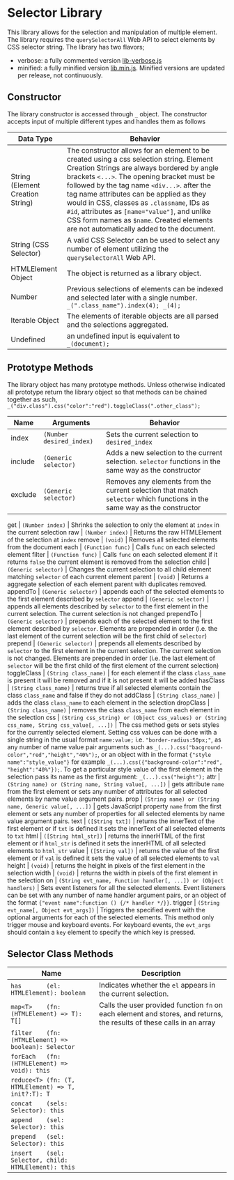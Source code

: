 # Selector Library
This library allows for the selection and manipulation of multiple element. The library requires the `querySelectorAll` Web API to select elements by CSS selector string. The library has two flavors;
* verbose:  a fully commented version [lib-verbose.js](https://github.com/jcopi/Selector_Library/blob/master/lib-verbose.js)
* minified: a fully minified version [lib.min.js](https://github.com/jcopi/Selector_Library/blob/master/lib.min.js). Minified versions are updated per release, not continuously.

## Constructor
The library constructor is accessed through `_` object. The constructor accepts input of multiple different types and handles them as follows

Data Type | Behavior
----------|---------
String (Element Creation String) | The constructor allows for an element to be created using a css selection string. Element Creation Strings are always bordered by angle brackets `<...>`. The opening bracket must be followed by the tag name `<div...>`. after the tag name attributes can be applied as they would in CSS, classes as `.classname`, IDs as `#id`, attributes as `[name="value"]`, and unlike CSS form names as `$name`. Created elements are not automatically added to the document.
String (CSS Selector) | A valid CSS Selector can be used to select any number of element utilizing the `querySelectorAll` Web API.
HTMLElement Object | The object is returned as a library object.
Number | Previous selections of elements can be indexed and selected later with a single number. `_(".class_name").index(4); _(4);`
Iterable Object | The elements of iterable objects are all parsed and the selections aggregated.
Undefined | an undefined input is equivalent to `_(document);`

## Prototype Methods
The library object has many prototype methods. Unless otherwise indicated all prototype return the library object so that methods can be chained together as such, `_("div.class").css("color":"red").toggleClass(".other_class");`

| Name    | Arguments                | Behavior
| ----    | ---------                | --------
| index   | `(Number desired_index)` | Sets the current selection to `desired_index`
| include | `(Generic selector)`     | Adds a new selection to the current selection. `selector` functions in the same way as the constructor
| exclude | `(Generic selector)`     | Removes any elements from the current selection that match `selector` which functions in the same way as the constructor


get | `(Number index)` | Shrinks the selection to only the element at `index` in the current selection
raw | `(Number index)` | Returns the raw HTMLElement of the selection at `index`
remove | `(void)` | Removes all selected elements from the document
each | `(Function func)` | Calls `func` on each selected element
filter | `(Function func)` | Calls `func` on each selected element if it returns `false` the current element is removed from the selection
child | `(Generic selector)` | Changes the current selection to all child element matching `selector` of each current element
parent | `(void)` | Returns a aggregate selection of each element parent with duplicates removed.
appendTo | `(Generic selector)` | appends each of the selected elements to the first element described by `selector`
append | `(Generic selector)` | appends all elements described by `selector` to the first element in the current selection. The current selection is not changed
prependTo | `(Generic selector)` | prepends each of the selected element to the first element described by `selector`. Elements are prepended in order (i.e. the last element of the current selection will be the first child of `selector`)
prepend | `(Generic selector)` | prepends all elements described by `selector` to the first element in the current selection. The current selection is not changed. Elements are prepended in order (i.e. the last element of `selector` will be the first child of the first element of the current selection) 
toggleClass | `(String class_name)` | for each element if the class `class_name` is present it will be removed and if it is not present it will be added
hasClass | `(String class_name)` | returns true if all selected elements contain the class `class_name` and false if they do not
addClass | `(String class_name)` | adds the class `class_name` to each element in the selection
dropClass | `(String class_name)` | removes the class `class_name` from each element in the selection
css | `(String css_string) or (Object css_values) or (String css_name, String css_value[, ...])` | The css method gets or sets styles for the currently selected element. Setting css values can be done with a single string in the usual format `name:value;` i.e. `"border-radius:50px;"`, as any number of name value pair arguments such as `_(...).css("bacground-color","red","height","40%");`, or an object with in the format `{"style name":"style_value"}` for example `_(...).css({"background-color":"red", "height":"40%"});`. To get a particular style value of the first element in the selection pass its name as the first argument: `_(...).css("height");`
attr | `(String name) or (String name, String value[, ...])` | gets attribute `name` from the first element or sets any number of attributes for all selected elements by name value argument pairs.
prop | `(String name) or (String name, Generic value[, ...])` | gets JavaScript property `name` from the first element or sets any number of properties for all selected elements by name value argument pairs.
text | `([String txt])` | returns the innerText of the first element or if `txt` is defined it sets the innerText of all selected elements to `txt`
html | `([String html_str])` | returns the innerHTML of the first element or if `html_str` is defined it sets the innerHTML of all selected elements to `html_str`
value | `([String val])` | returns the value of the first element or if `val` is defined it sets the value of all selected elements to `val`
height | `(void)` | returns the height in pixels of the first element in the selection
width | `(void)` | returns the width in pixels of the first element in the selection
on | `(String evt_name, Function handler[, ...]) or (Object handlers)` | Sets event listeners for all the selected elements. Event listeners can be set with any number of name handler argument pairs, or an object of the format `{"event name":function () {/* handler */}}`.
trigger | `(String evt_name[, Object evt_args])` | Triggers the specified event with the optional arguments for each of the selected elements. This method only trigger mouse and keyboard events. For keyboard events, the `evt_args` should contain a `key` element to specify the which key is pressed.

## Selector Class Methods

| Name                                                  | Description |
| ---                                                   | ---         |
| `has       (el: HTMLElement): boolean`                | Indicates whether the `el` appears in the current selection. |
| `map<T>    (fn: (HTMLElement) => T): T[]`             | Calls the user provided function `fn` on each element and stores, and returns, the results of these calls in an array |
| `filter    (fn: (HTMLElement) => boolean): Selector`  | |
| `forEach   (fn: (HTMLElement) => void): this`         | |
| `reduce<T> (fn: (T, HTMLElement) => T, init?:T): T`   | |
| `concat    (sels: Selector): this`                    | |
| `append    (sel: Selector): this`                     | |
| `prepend   (sel: Selector): this`                     | |
| `insert    (sel: Selector, child: HTMLElement): this` | |


